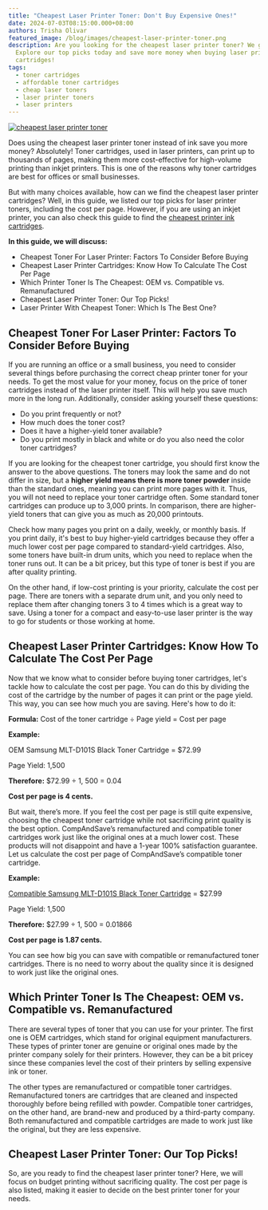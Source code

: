 ```yaml
---
title: "Cheapest Laser Printer Toner: Don't Buy Expensive Ones!"
date: 2024-07-03T08:15:00.000+08:00
authors: Trisha Olivar
featured_image: /blog/images/cheapest-laser-printer-toner.png
description: Are you looking for the cheapest laser printer toner? We got you!
  Explore our top picks today and save more money when buying laser printer
  cartridges!
tags:
  - toner cartridges
  - affordable toner cartridges
  - cheap laser toners
  - laser printer toners
  - laser printers
---
```

[![cheapest laser printer toner](/blog/images/cheapest-laser-printer-toner.png "Cheapest Laser Printer Toner")](/blog/images/cheapest-laser-printer-toner.png)

Does using the cheapest laser printer toner instead of ink save you more money? Absolutely! Toner cartridges, used in laser printers, can print up to thousands of pages, making them more cost-effective for high-volume printing than inkjet printers. This is one of the reasons why toner cartridges are best for offices or small businesses. 



But with many choices available, how can we find the cheapest laser printer cartridges? Well, in this guide, we listed our top picks for laser printer toners, including the cost per page. However, if you are using an inkjet printer, you can also check this guide to find the [cheapest printer ink cartridges](https://www.compandsave.com/top-5-best-cheap-printer-ink-cartridges).

**In this guide, we will discuss:**

* Cheapest Toner For Laser Printer: Factors To Consider Before Buying
* Cheapest Laser Printer Cartridges: Know How To Calculate The Cost Per Page
* Which Printer Toner Is The Cheapest: OEM vs. Compatible vs. Remanufactured
* Cheapest Laser Printer Toner: Our Top Picks!
* Laser Printer With Cheapest Toner: Which Is The Best One?

## Cheapest Toner For Laser Printer: Factors To Consider Before Buying

If you are running an office or a small business, you need to consider several things before purchasing the correct cheap printer toner for your needs. To get the most value for your money, focus on the price of toner cartridges instead of the laser printer itself. This will help you save much more in the long run. Additionally, consider asking yourself these questions:

* Do you print frequently or not? 
* How much does the toner cost? 
* Does it have a higher-yield toner available? 
* Do you print mostly in black and white or do you also need the color toner cartridges? 

If you are looking for the cheapest toner cartridge, you should first know the answer to the above questions. The toners may look the same and do not differ in size, but a **higher yield means there is more toner powder** inside than the standard ones, meaning you can print more pages with it. Thus, you will not need to replace your toner cartridge often. Some standard toner cartridges can produce up to 3,000 prints. In comparison, there are higher-yield toners that can give you as much as 20,000 printouts.



Check how many pages you print on a daily, weekly, or monthly basis. If you print daily, it's best to buy higher-yield cartridges because they offer a much lower cost per page compared to standard-yield cartridges. Also, some toners have built-in drum units, which you need to replace when the toner runs out. It can be a bit pricey, but this type of toner is best if you are after quality printing.



On the other hand, if low-cost printing is your priority, calculate the cost per page. There are toners with a separate drum unit, and you only need to replace them after changing toners 3 to 4 times which is a great way to save. Using a toner for a compact and easy-to-use laser printer is the way to go for students or those working at home.

## Cheapest Laser Printer Cartridges: Know How To Calculate The Cost Per Page

Now that we know what to consider before buying toner cartridges, let's tackle how to calculate the cost per page. You can do this by dividing the cost of the cartridge by the number of pages it can print or the page yield. This way, you can see how much you are saving. Here's how to do it:

**Formula:** Cost of the toner cartridge ÷ Page yield = Cost per page



**Example:** 

OEM Samsung MLT-D101S Black Toner Cartridge = $72.99

Page Yield: 1,500



**Therefore:** $72.99 ÷ 1, 500 = 0.04

**Cost per page is 4 cents.**

But wait, there’s more. If you feel the cost per page is still quite expensive, choosing the cheapest toner cartridge while not sacrificing print quality is the best option. CompAndSave’s remanufactured and compatible toner cartridges work just like the original ones at a much lower cost. These products will not disappoint and have a 1-year 100% satisfaction guarantee. Let us calculate the cost per page of CompAndSave’s compatible toner cartridge.

**Example:** 

[Compatible Samsung MLT-D101S Black Toner Cartridge](https://www.compandsave.com/samsung/mlt-d101s-toner-cartridge-101s-black?queryID=f38d712e2669039c2f45e10d8867db39&objectID=9198&indexName=magento2_cas_en_products) = $27.99

Page Yield: 1,500



**Therefore:** $27.99 ÷ 1, 500 = 0.01866

**Cost per page is 1.87 cents.**



You can see how big you can save with compatible or remanufactured toner cartridges. There is no need to worry about the quality since it is designed to work just like the original ones.

## Which Printer Toner Is The Cheapest: OEM vs. Compatible vs. Remanufactured

There are several types of toner that you can use for your printer. The first one is OEM cartridges, which stand for original equipment manufacturers. These types of printer toner are genuine or original ones made by the printer company solely for their printers. However, they can be a bit pricey since these companies level the cost of their printers by selling expensive ink or toner.



The other types are remanufactured or compatible toner cartridges. Remanufactured toners are cartridges that are cleaned and inspected thoroughly before being refilled with powder. Compatible toner cartridges, on the other hand, are brand-new and produced by a third-party company. Both remanufactured and compatible cartridges are made to work just like the original, but they are less expensive.

## Cheapest Laser Printer Toner: Our Top Picks!

So, are you ready to find the cheapest laser printer toner? Here, we will focus on budget printing without sacrificing quality. The cost per page is also listed, making it easier to decide on the best printer toner for your needs.
